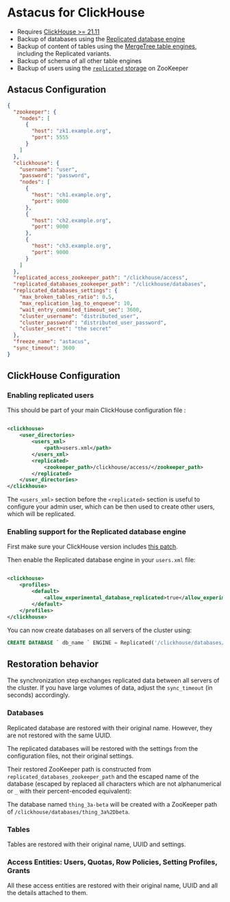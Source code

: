 # Astacus for ClickHouse

- Requires [ClickHouse >= 21.11](https://clickhouse.com/docs/en/whats-new/changelog/#clickhouse-release-v21-11-2021-11-09)
- Backup of databases using
  the [Replicated database engine](https://clickhouse.tech/docs/en/engines/database-engines/replicated/)
- Backup of content of tables using
  the [MergeTree table engines](https://clickhouse.tech/docs/en/engines/table-engines/mergetree-family/), including the
  Replicated variants.
- Backup of schema of all other table engines
- Backup of users using
  the [`replicated` storage](https://clickhouse.tech/docs/en/operations/server-configuration-parameters/settings/#user_directories)
  on ZooKeeper

## Astacus Configuration

```json
{
  "zookeeper": {
    "nodes": [
      {
        "host": "zk1.example.org",
        "port": 5555
      }
    ]
  },
  "clickhouse": {
    "username": "user",
    "password": "password",
    "nodes": [
      {
        "host": "ch1.example.org",
        "port": 9000
      },
      {
        "host": "ch2.example.org",
        "port": 9000
      },
      {
        "host": "ch3.example.org",
        "port": 9000
      }
    ]
  },
  "replicated_access_zookeeper_path": "/clickhouse/access",
  "replicated_databases_zookeeper_path": "/clickhouse/databases",
  "replicated_databases_settings": {
    "max_broken_tables_ratio": 0.5,
    "max_replication_lag_to_enqueue": 10,
    "wait_entry_commited_timeout_sec": 3600,
    "cluster_username": "distributed_user",
    "cluster_password": "distributed_user_password",
    "cluster_secret": "the secret"
  },
  "freeze_name": "astacus",
  "sync_timeout": 3600
}
```

## ClickHouse Configuration

### Enabling replicated users

This should be part of your main ClickHouse configuration file :

```xml

<clickhouse>
    <user_directories>
        <users_xml>
            <path>users.xml</path>
        </users_xml>
        <replicated>
            <zookeeper_path>/clickhouse/access/</zookeeper_path>
        </replicated>
    </user_directories>
</clickhouse>
```

The `<users_xml>` section before the `<replicated>` section is useful to configure your admin user, which can be then used to
create other users, which will be replicated.

### Enabling support for the Replicated database engine

First make sure your ClickHouse version includes [this patch](https://github.com/ClickHouse/ClickHouse/pull/29202).

Then enable the Replicated database engine in your `users.xml` file:

```xml

<clickhouse>
    <profiles>
        <default>
            <allow_experimental_database_replicated>true</allow_experimental_database_replicated>
        </default>
    </profiles>
</clickhouse>
```

You can now create databases on all servers of the cluster using:

```sql
CREATE DATABASE ` db_name ` ENGINE = Replicated('/clickhouse/databases/db_name', '{shard}', '{replica}')
```

## Restoration behavior

The synchronization step exchanges replicated data between all servers of the cluster.
If you have large volumes of data, adjust the `sync_timeout` (in seconds) accordingly.

### Databases

Replicated database are restored with their original name. However, they are not restored with the same UUID.

The replicated databases will be restored with the settings from the configuration files, not their original settings.

Their restored ZooKeeper path is constructed from `replicated_databases_zookeeper_path` and the escaped name of the
database (escaped by replaced all characters which are not alphanumerical or `_` with their percent-encoded equivalent):

The database named `thing_3a-beta` will be created with a ZooKeeper path of
`/clickhouse/databases/thing_3a%2Dbeta`.

### Tables

Tables are restored with their original name, UUID and settings.

### Access Entities: Users, Quotas, Row Policies, Setting Profiles, Grants

All these access entities are restored with their original name, UUID and all the details attached to them.
